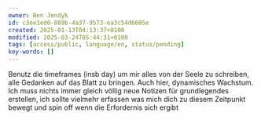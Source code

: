 ```yaml
---
owner: Ben Jendyk
id: c3ee1ed6-889b-4a37-9573-ea3c54d6605e
created: 2025-01-13T04:13:37+0100
modified: 2025-03-24T05:44:31+0100
tags: [access/public, language/en, status/pending]
key-words: []
---
```


Benutz die timeframes (insb day) um mir alles von der Seele zu schreiben, alle Gedanken auf das Blatt zu bringen. Auch hier, dynamisches Wachstum. Ich muss nichts immer gleich völlig neue Notizen für grundlegendes erstellen, ich sollte vielmehr erfassen was mich dich zu diesem Zeitpunkt bewegt und spin off wenn die Erfordernis sich ergibt 